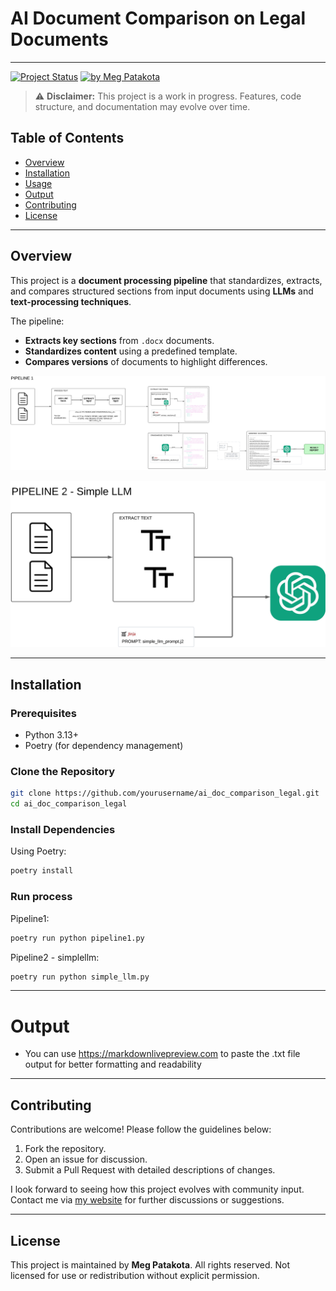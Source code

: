 # AI Document Comparison on Legal Documents

---

[![Project Status](https://img.shields.io/badge/Status-In%20Development-orange)]()
[![by Meg Patakota](https://img.shields.io/badge/by-Meg%20Patakota-blue)](https://megpatakota.co.uk)

> ⚠️ **Disclaimer:** This project is a work in progress. Features, code structure, and documentation may evolve over time.

## Table of Contents
- [Overview](#overview)
- [Installation](#installation)
- [Usage](#usage)
- [Output](#output)
- [Contributing](#contributing)
- [License](#license)

---

## Overview

This project is a **document processing pipeline** that standardizes, extracts, and compares structured sections from input documents using **LLMs** and **text-processing techniques**. 

The pipeline:
- **Extracts key sections** from `.docx` documents.
- **Standardizes content** using a predefined template.
- **Compares versions** of documents to highlight differences.

![Process Diagram - Pipeline1](./images/mainllm.png)

![Process Diagram - Pipeline2](./images/simplellm.png)


---

## Installation

### Prerequisites
- Python 3.13+
- Poetry (for dependency management)

### Clone the Repository

```bash
git clone https://github.com/yourusername/ai_doc_comparison_legal.git
cd ai_doc_comparison_legal
```

### Install Dependencies
Using Poetry:

```bash
poetry install
```

### Run process
Pipeline1:
```bash
poetry run python pipeline1.py
```

Pipeline2 - simplellm:
```bash
poetry run python simple_llm.py
```


---
# Output

- You can use https://markdownlivepreview.com to paste the .txt file output for better formatting and readability


---

## Contributing

Contributions are welcome! Please follow the guidelines below:
1. Fork the repository.
2. Open an issue for discussion.
3. Submit a Pull Request with detailed descriptions of changes.

I look forward to seeing how this project evolves with community input. Contact me via [my website](https://megpatakota.co.uk) for further discussions or suggestions.

---

## License

This project is maintained by **Meg Patakota**. All rights reserved. Not licensed for use or redistribution without explicit permission.
